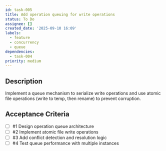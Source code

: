 ```yaml
---
id: task-005
title: Add operation queuing for write operations
status: To Do
assignee: []
created_date: '2025-09-10 16:09'
labels:
  - feature
  - concurrency
  - queue
dependencies:
  - task-004
priority: medium
---
```


## Description

Implement a queue mechanism to serialize write operations and use atomic file operations (write to temp, then rename) to prevent corruption.

## Acceptance Criteria
<!-- AC:BEGIN -->
- [ ] #1 Design operation queue architecture
- [ ] #2 Implement atomic file write operations
- [ ] #3 Add conflict detection and resolution logic
- [ ] #4 Test queue performance with multiple instances
<!-- AC:END -->
